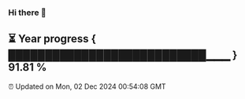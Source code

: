 ### Hi there 👋
⏳ Year progress { ███████████████████████████▁▁▁ } 91.81 %
---
⏰ Updated on Mon, 02 Dec 2024 00:54:08 GMT


